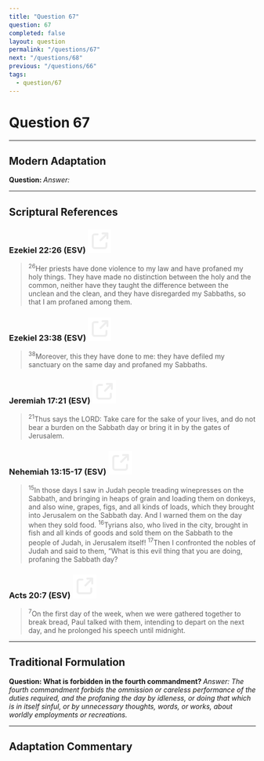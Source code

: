 ```yaml
---
title: "Question 67"
question: 67
completed: false
layout: question
permalink: "/questions/67"
next: "/questions/68"
previous: "/questions/66"
tags:
  - question/67
---
```

# Question 67
---
## Modern Adaptation
<strong>
    Question:
</strong>

<em>
    Answer:
</em>

---
## Scriptural References
### Ezekiel 22:26 (ESV) <a href="https://biblegateway.com/passage/?search=Ezekiel+22%3A26&version=ESV"><img src="/assets/svg/link.svg"/></a>
> <sup>26</sup>Her priests have done violence to my law and have profaned my holy things. They have made no distinction between the holy and the common, neither have they taught the difference between the unclean and the clean, and they have disregarded my Sabbaths, so that I am profaned among them.

### Ezekiel 23:38 (ESV) <a href="https://biblegateway.com/passage/?search=Ezekiel+23%3A38&version=ESV"><img src="/assets/svg/link.svg"/></a>
> <sup>38</sup>Moreover, this they have done to me: they have defiled my sanctuary on the same day and profaned my Sabbaths.

### Jeremiah 17:21 (ESV) <a href="https://biblegateway.com/passage/?search=Jeremiah+17%3A21&version=ESV"><img src="/assets/svg/link.svg"/></a>
> <sup>21</sup>Thus says the LORD: Take care for the sake of your lives, and do not bear a burden on the Sabbath day or bring it in by the gates of Jerusalem.

### Nehemiah 13:15-17 (ESV) <a href="https://biblegateway.com/passage/?search=Nehemiah+13%3A15-17&version=ESV"><img src="/assets/svg/link.svg"/></a>
> <sup>15</sup>In those days I saw in Judah people treading winepresses on the Sabbath, and bringing in heaps of grain and loading them on donkeys, and also wine, grapes, figs, and all kinds of loads, which they brought into Jerusalem on the Sabbath day. And I warned them on the day when they sold food.
> <sup>16</sup>Tyrians also, who lived in the city, brought in fish and all kinds of goods and sold them on the Sabbath to the people of Judah, in Jerusalem itself!
> <sup>17</sup>Then I confronted the nobles of Judah and said to them, “What is this evil thing that you are doing, profaning the Sabbath day?

### Acts 20:7 (ESV) <a href="https://biblegateway.com/passage/?search=Acts+20%3A7&version=ESV"><img src="/assets/svg/link.svg"/></a>
> <sup>7</sup>On the first day of the week, when we were gathered together to break bread, Paul talked with them, intending to depart on the next day, and he prolonged his speech until midnight.

---
## Traditional Formulation
<strong>
    Question: What is forbidden in the fourth commandment?
</strong>

<em>
    Answer: The fourth commandment forbids the ommission or careless performance of the duties required, and the profaning the day by idleness, or doing that which is in itself sinful, or by unnecessary thoughts, words, or works, about worldly employments or recreations.
</em>

---
## Adaptation Commentary
